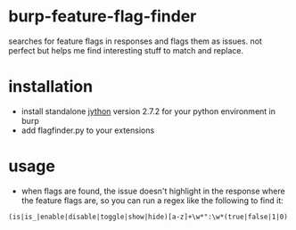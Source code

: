 # burp-feature-flag-finder
searches for feature flags in responses and flags them as issues. not perfect but helps me find interesting stuff to match and replace.

# installation
- install standalone [jython](https://repo1.maven.org/maven2/org/python/jython-standalone/2.7.2/jython-standalone-2.7.2.jar) version 2.7.2 for your python environment in burp
- add flagfinder.py to your extensions

# usage
- when flags are found, the issue doesn't highlight in the response where the feature flags are, so you can run a regex like the following to find it:
```re
(is|is_|enable|disable|toggle|show|hide)[a-z]+\w*":\w*(true|false|1|0)
```
